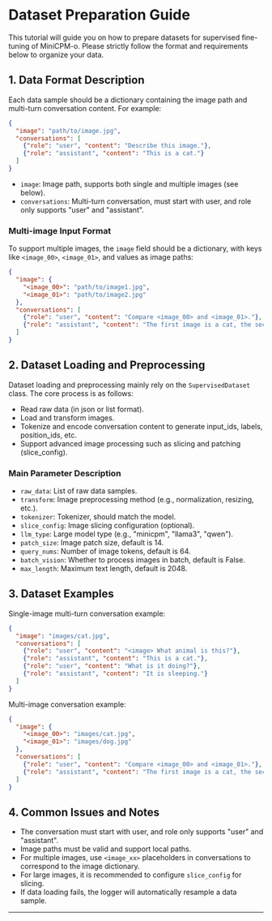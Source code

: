 # Dataset Preparation Guide

This tutorial will guide you on how to prepare datasets for supervised fine-tuning of MiniCPM-o. Please strictly follow the format and requirements below to organize your data.

## 1. Data Format Description

Each data sample should be a dictionary containing the image path and multi-turn conversation content. For example:

```json
{
  "image": "path/to/image.jpg",
  "conversations": [
    {"role": "user", "content": "Describe this image."},
    {"role": "assistant", "content": "This is a cat."}
  ]
}
```

- `image`: Image path, supports both single and multiple images (see below).
- `conversations`: Multi-turn conversation, must start with user, and role only supports "user" and "assistant".

### Multi-image Input Format

To support multiple images, the `image` field should be a dictionary, with keys like `<image_00>`, `<image_01>`, and values as image paths:

```json
{
  "image": {
    "<image_00>": "path/to/image1.jpg",
    "<image_01>": "path/to/image2.jpg"
  },
  "conversations": [
    {"role": "user", "content": "Compare <image_00> and <image_01>."},
    {"role": "assistant", "content": "The first image is a cat, the second is a dog."}
  ]
}
```

## 2. Dataset Loading and Preprocessing

Dataset loading and preprocessing mainly rely on the `SupervisedDataset` class. The core process is as follows:

- Read raw data (in json or list format).
- Load and transform images.
- Tokenize and encode conversation content to generate input_ids, labels, position_ids, etc.
- Support advanced image processing such as slicing and patching (slice_config).

### Main Parameter Description

- `raw_data`: List of raw data samples.
- `transform`: Image preprocessing method (e.g., normalization, resizing, etc.).
- `tokenizer`: Tokenizer, should match the model.
- `slice_config`: Image slicing configuration (optional).
- `llm_type`: Large model type (e.g., "minicpm", "llama3", "qwen").
- `patch_size`: Image patch size, default is 14.
- `query_nums`: Number of image tokens, default is 64.
- `batch_vision`: Whether to process images in batch, default is False.
- `max_length`: Maximum text length, default is 2048.

## 3. Dataset Examples

Single-image multi-turn conversation example:

```json
{
  "image": "images/cat.jpg",
  "conversations": [
    {"role": "user", "content": "<image> What animal is this?"},
    {"role": "assistant", "content": "This is a cat."},
    {"role": "user", "content": "What is it doing?"},
    {"role": "assistant", "content": "It is sleeping."}
  ]
}
```

Multi-image conversation example:

```json
{
  "image": {
    "<image_00>": "images/cat.jpg",
    "<image_01>": "images/dog.jpg"
  },
  "conversations": [
    {"role": "user", "content": "Compare <image_00> and <image_01>."},
    {"role": "assistant", "content": "The first image is a cat, the second is a dog."}
  ]
}
```

## 4. Common Issues and Notes

- The conversation must start with user, and role only supports "user" and "assistant".
- Image paths must be valid and support local paths.
- For multiple images, use `<image_xx>` placeholders in conversations to correspond to the image dictionary.
- For large images, it is recommended to configure `slice_config` for slicing.
- If data loading fails, the logger will automatically resample a data sample.

---
